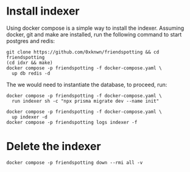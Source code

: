 # Install indexer

Using docker compose is a simple way to install the indexer. Assuming docker, 
git and make are installed, run the following command to start postgres and
redis:

```shell
git clone https://github.com/0xknwn/friendspotting && cd friendspotting
(cd idxr && make)
docker compose -p friendspotting -f docker-compose.yaml \
  up db redis -d
```

The we would need to instantiate the database, to proceed, run:

```shell
docker compose -p friendspotting -f docker-compose.yaml \
  run indexer sh -c "npx prisma migrate dev --name init"
```

```shell
docker compose -p friendspotting -f docker-compose.yaml \
  up indexer -d
docker compose -p friendspotting logs indexer -f
```

# Delete the indexer

```shell
docker compose -p friendspotting down --rmi all -v
```

